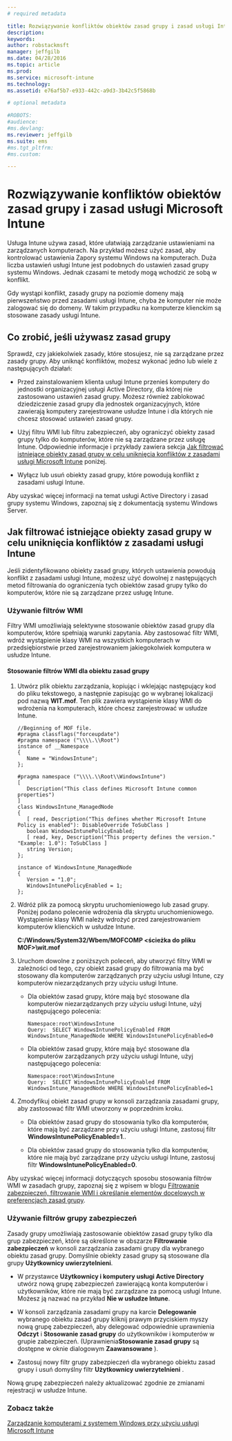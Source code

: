 ```yaml
---
# required metadata

title: Rozwiązywanie konfliktów obiektów zasad grupy i zasad usługi Intune | Microsoft Intune
description:
keywords:
author: robstackmsft
manager: jeffgilb
ms.date: 04/28/2016
ms.topic: article
ms.prod:
ms.service: microsoft-intune
ms.technology:
ms.assetid: e76af5b7-e933-442c-a9d3-3b42c5f5868b

# optional metadata

#ROBOTS:
#audience:
#ms.devlang:
ms.reviewer: jeffgilb
ms.suite: ems
#ms.tgt_pltfrm:
#ms.custom:

---
```


# Rozwiązywanie konfliktów obiektów zasad grupy i zasad usługi Microsoft Intune
Usługa Intune używa zasad, które ułatwiają zarządzanie ustawieniami na zarządzanych komputerach. Na przykład możesz użyć zasad, aby kontrolować ustawienia Zapory systemu Windows na komputerach. Duża liczba ustawień usługi Intune jest podobnych do ustawień zasad grupy systemu Windows. Jednak czasami te metody mogą wchodzić ze sobą w konflikt.

Gdy wystąpi konflikt, zasady grupy na poziomie domeny mają pierwszeństwo przed zasadami usługi Intune, chyba że komputer nie może zalogować się do domeny. W takim przypadku na komputerze klienckim są stosowane zasady usługi Intune.

## Co zrobić, jeśli używasz zasad grupy
Sprawdź, czy jakiekolwiek zasady, które stosujesz, nie są zarządzane przez zasady grupy. Aby uniknąć konfliktów, możesz wykonać jedno lub wiele z następujących działań:

-   Przed zainstalowaniem klienta usługi Intune przenieś komputery do jednostki organizacyjnej usługi Active Directory, dla której nie zastosowano ustawień zasad grupy. Możesz również zablokować dziedziczenie zasad grupy dla jednostek organizacyjnych, które zawierają komputery zarejestrowane usłudze Intune i dla których nie chcesz stosować ustawień zasad grupy.

-   Użyj filtru WMI lub filtru zabezpieczeń, aby ograniczyć obiekty zasad grupy tylko do komputerów, które nie są zarządzane przez usługę Intune. Odpowiednie informacje i przykłady zawiera sekcja [Jak filtrować istniejące obiekty zasad grupy w celu uniknięcia konfliktów z zasadami usługi Microsoft Intune](resolve-gpo-and-microsoft-intune-policy-conflicts.md#BKMK_Filter) poniżej.

-   Wyłącz lub usuń obiekty zasad grupy, które powodują konflikt z zasadami usługi Intune.

Aby uzyskać więcej informacji na temat usługi Active Directory i zasad grupy systemu Windows, zapoznaj się z dokumentacją systemu Windows Server.

## Jak filtrować istniejące obiekty zasad grupy w celu uniknięcia konfliktów z zasadami usługi Intune
Jeśli zidentyfikowano obiekty zasad grupy, których ustawienia powodują konflikt z zasadami usługi Intune, możesz użyć dowolnej z następujących metod filtrowania do ograniczenia tych obiektów zasad grupy tylko do komputerów, które nie są zarządzane przez usługę Intune.

### Używanie filtrów WMI
Filtry WMI umożliwiają selektywne stosowanie obiektów zasad grupy dla komputerów, które spełniają warunki zapytania. Aby zastosować filtr WMI, wdróż wystąpienie klasy WMI na wszystkich komputerach w przedsiębiorstwie przed zarejestrowaniem jakiegokolwiek komputera w usłudze Intune.

#### Stosowanie filtrów WMI dla obiektu zasad grupy

1.  Utwórz plik obiektu zarządzania, kopiując i wklejając następujący kod do pliku tekstowego, a następnie zapisując go w wybranej lokalizacji pod nazwą **WIT.mof**. Ten plik zawiera wystąpienie klasy WMI do wdrożenia na komputerach, które chcesz zarejestrować w usłudze Intune.

    ```
    //Beginning of MOF file.
    #pragma classflags("forceupdate")
    #pragma namespace ("\\\\.\\Root")
    instance of __Namespace
    {
       Name = "WindowsIntune";
    };

    #pragma namespace ("\\\\.\\Root\\WindowsIntune")
    [
       Description("This class defines Microsoft Intune common properties")
    ]
    class WindowsIntune_ManagedNode
    {
       [ read, Description("This defines whether Microsoft Intune Policy is enabled"): DisableOverride ToSubClass ]
       boolean WindowsIntunePolicyEnabled;
       [ read, key, Description("This property defines the version." "Example: 1.0"): ToSubClass ]
       string Version;
    };

    instance of WindowsIntune_ManagedNode
    {
       Version = "1.0";
       WindowsIntunePolicyEnabled = 1;
    };
    ```

2.  Wdróż plik za pomocą skryptu uruchomieniowego lub zasad grupy. Poniżej podano polecenie wdrożenia dla skryptu uruchomieniowego. Wystąpienie klasy WMI należy wdrożyć przed zarejestrowaniem komputerów klienckich w usłudze Intune.

    **C:/Windows/System32/Wbem/MOFCOMP &lt;ścieżka do pliku MOF&gt;\wit.mof**

3.  Uruchom dowolne z poniższych poleceń, aby utworzyć filtry WMI w zależności od tego, czy obiekt zasad grupy do filtrowania ma być stosowany dla komputerów zarządzanych przy użyciu usługi Intune, czy komputerów niezarządzanych przy użyciu usługi Intune.

    -   Dla obiektów zasad grupy, które mają być stosowane dla komputerów niezarządzanych przy użyciu usługi Intune, użyj następującego polecenia:

        ```
        Namespace:root\WindowsIntune
        Query:  SELECT WindowsIntunePolicyEnabled FROM WindowsIntune_ManagedNode WHERE WindowsIntunePolicyEnabled=0
        ```

    -   Dla obiektów zasad grupy, które mają być stosowane dla komputerów zarządzanych przy użyciu usługi Intune, użyj następującego polecenia:

        ```
        Namespace:root\WindowsIntune
        Query:  SELECT WindowsIntunePolicyEnabled FROM WindowsIntune_ManagedNode WHERE WindowsIntunePolicyEnabled=1
        ```

4.  Zmodyfikuj obiekt zasad grupy w konsoli zarządzania zasadami grupy, aby zastosować filtr WMI utworzony w poprzednim kroku.

    -   Dla obiektów zasad grupy do stosowania tylko dla komputerów, które mają być zarządzane przy użyciu usługi Intune, zastosuj filtr **WindowsIntunePolicyEnabled=1**..

    -   Dla obiektów zasad grupy do stosowania tylko dla komputerów, które nie mają być zarządzane przy użyciu usługi Intune, zastosuj filtr **WindowsIntunePolicyEnabled=0**.

Aby uzyskać więcej informacji dotyczących sposobu stosowania filtrów WMI w zasadach grupy, zapoznaj się z wpisem w blogu [Filtrowanie zabezpieczeń, filtrowanie WMI i określanie elementów docelowych w preferencjach zasad grupy](http://go.microsoft.com/fwlink/?LinkId=177883).

### Używanie filtrów grupy zabezpieczeń
Zasady grupy umożliwiają zastosowanie obiektów zasad grupy tylko dla grup zabezpieczeń, które są określone w obszarze **Filtrowanie zabezpieczeń** w konsoli zarządzania zasadami grupy dla wybranego obiektu zasad grupy. Domyślnie obiekty zasad grupy są stosowane dla grupy **Użytkownicy uwierzytelnieni**.

-   W przystawce **Użytkownicy i komputery usługi Active Directory** utwórz nową grupę zabezpieczeń zawierającą konta komputerów i użytkowników, które nie mają być zarządzane za pomocą usługi Intune. Możesz ją nazwać na przykład **Nie w usłudze Intune**.

-   W konsoli zarządzania zasadami grupy na karcie **Delegowanie** wybranego obiektu zasad grupy kliknij prawym przyciskiem myszy nową grupę zabezpieczeń, aby delegować odpowiednie uprawnienia **Odczyt** i **Stosowanie zasad grupy** do użytkowników i komputerów w grupie zabezpieczeń. (Uprawnienia**Stosowanie zasad grupy** są dostępne w oknie dialogowym **Zaawansowane** ).

-   Zastosuj nowy filtr grupy zabezpieczeń dla wybranego obiektu zasad grupy i usuń domyślny filtr **Użytkownicy uwierzytelnieni** .

Nową grupę zabezpieczeń należy aktualizować zgodnie ze zmianami rejestracji w usłudze Intune.

### Zobacz także
[Zarządzanie komputerami z systemem Windows przy użyciu usługi Microsoft Intune](manage-windows-pcs-with-microsoft-intune.md)


<!--HONumber=May16_HO1-->


